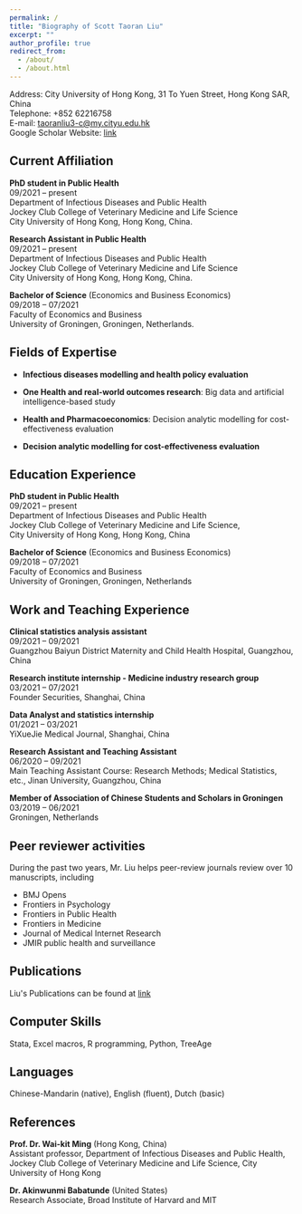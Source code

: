 ```yaml
---
permalink: /
title: "Biography of Scott Taoran Liu"
excerpt: ""
author_profile: true
redirect_from: 
  - /about/
  - /about.html
---
```


Address: City University of  Hong Kong, 31 To Yuen Street, Hong Kong SAR, China  <br/>
Telephone: +852 62216758  <br/>
E-mail: taoranliu3-c@my.cityu.edu.hk  <br/>
Google Scholar Website: [link](https://scholar.google.com/citations?user=ulJJlMAAAAAJ&hl=en&oi=ao)


## Current Affiliation 
**PhD student in Public Health** <br/>
09/2021 – present <br/>
Department of  Infectious Diseases and Public Health <br/>
Jockey Club College of  Veterinary Medicine and Life Science <br/>
City University of  Hong Kong, Hong Kong, China.
                      
**Research Assistant in Public Health** <br/>
09/2021 – present <br/>
Department of  Infectious Diseases and Public Health <br/>
Jockey Club College of  Veterinary Medicine and Life Science <br/>
City University of  Hong Kong, Hong Kong, China.

**Bachelor of  Science** (Economics and Business Economics)  <br/>
09/2018 – 07/2021 <br/>
Faculty of  Economics and Business <br/>
University of  Groningen, Groningen, Netherlands. <br/>


## Fields of  Expertise 
* **Infectious diseases modelling and health policy evaluation** 

* **One Health and real-world outcomes research**: Big data and artificial intelligence-based study 

* **Health and Pharmacoeconomics**: Decision analytic modelling for cost-effectiveness evaluation

* **Decision analytic modelling for cost-effectiveness evaluation**  

 
## Education Experience 
**PhD student in Public Health**  <br/>
09/2021 – present      <br/>
Department of  Infectious Diseases and Public Health  <br/>
Jockey Club College of  Veterinary Medicine and Life Science,  <br/>
City University of  Hong Kong, Hong Kong, China

**Bachelor of  Science** (Economics and Business Economics)   <br/>
09/2018 – 07/2021    <br/>
Faculty of  Economics and Business  <br/>
University of  Groningen, Groningen, Netherlands

## Work and Teaching Experience
**Clinical statistics analysis assistant**  <br/>
09/2021 – 09/2021   <br/>
Guangzhou Baiyun District Maternity and Child Health Hospital, Guangzhou, China 

**Research institute internship - Medicine industry research group**  <br/>
03/2021 – 07/2021   <br/>
Founder Securities, Shanghai, China

**Data Analyst and statistics internship**  <br/>
01/2021 – 03/2021   <br/>
YiXueJie Medical Journal, Shanghai, China

**Research Assistant and Teaching Assistant**  <br/>
06/2020 – 09/2021   <br/>
Main Teaching Assistant Course: Research Methods; Medical Statistics, etc., Jinan University, Guangzhou, China

**Member of Association of Chinese Students and Scholars in Groningen**  <br/>
03/2019 – 06/2021   <br/>
Groningen, Netherlands 
 
## Peer reviewer activities
During the past two years, Mr. Liu helps peer-review journals review over 10 manuscripts, including

* BMJ Opens  <br/>
* Frontiers in Psychology
* Frontiers in Public Health
* Frontiers in Medicine 
* Journal of Medical Internet Research
* JMIR public health and surveillance

## Publications
Liu's Publications can be found at [link](https://scott-taoran-liu.github.io/publications/)

## Computer Skills 
Stata, Excel macros, R programming, Python, TreeAge 
 
## Languages 
Chinese-Mandarin (native), English (fluent), Dutch (basic) 
 
## References 
**Prof. Dr. Wai-kit Ming** (Hong Kong, China)    <br/>
Assistant professor, Department of Infectious Diseases and Public Health, Jockey Club College of Veterinary Medicine and Life Science, City University of  Hong Kong 

**Dr. Akinwunmi Babatunde** (United States)    <br/>
Research Associate, Broad Institute of Harvard and MIT 
